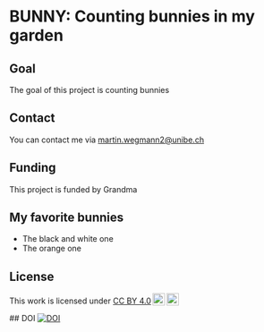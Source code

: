 # BUNNY: Counting bunnies in my garden
## Goal
The goal of this project is counting bunnies
## Contact
You can contact me via martin.wegmann2@unibe.ch
## Funding
This project is funded by Grandma
## My favorite bunnies
* The black and white one
* The orange one
## License
<p xmlns:cc="http://creativecommons.org/ns#" >This work is licensed under <a href="http://creativecommons.org/licenses/by/4.0/?ref=chooser-v1" target="_blank" rel="license noopener noreferrer" style="display:inline-block;">CC BY 4.0<img style="height:22px!important;margin-left:3px;vertical-align:text-bottom;" src="https://mirrors.creativecommons.org/presskit/icons/cc.svg?ref=chooser-v1"><img style="height:22px!important;margin-left:3px;vertical-align:text-bottom;" src="https://mirrors.creativecommons.org/presskit/icons/by.svg?ref=chooser-v1"></a></p>
## DOI
<a href="https://handle.stage.datacite.org/10.5072/zenodo.122105"><img src="https://sandbox.zenodo.org/badge/778729757.svg" alt="DOI"></a>
